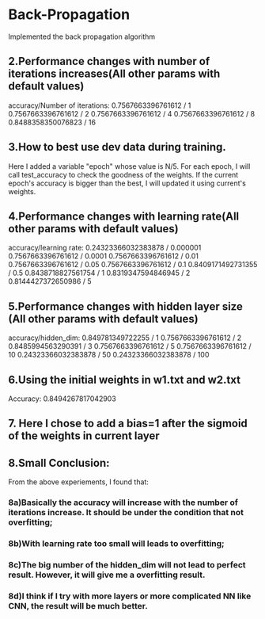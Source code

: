 # Back-Propagation
Implemented the back propagation algorithm



## 2.Performance changes with number of iterations increases(All other params with default values)
accuracy/Number of iterations: 
0.7567663396761612 / 1
0.7567663396761612 / 2
0.7567663396761612 / 4
0.7567663396761612  / 8
0.8488358350076823 / 16



## 3.How to best use dev data during training.
Here I added a variable "epoch" whose value is N/5. For each epoch, I will call test_accuracy to check the goodness of the weights. If the current epoch's accuracy is bigger than the best, I will updated it using current's weights.


## 4.Performance changes with learning rate(All other params with default values)
accuracy/learning rate:
0.24323366032383878 / 0.000001
0.7567663396761612 / 0.0001
0.7567663396761612 / 0.01
0.7567663396761612 / 0.05
0.7567663396761612 / 0.1
0.8409171492731355 / 0.5
0.8438718827561754 / 1
0.8319347594846945 / 2
0.8144427372650986 / 5

## 5.Performance changes with hidden layer size (All other params with default values)
accuracy/hidden_dim: 
0.849781349722255 / 1
0.7567663396761612 / 2
0.8485994563290391 / 3
0.7567663396761612 / 5
0.7567663396761612 / 10
0.24323366032383878 / 50
0.24323366032383878 / 100

## 6.Using the initial weights in w1.txt and w2.txt
Accuracy: 0.8494267817042903


## 7. Here I chose to add a bias=1 after the sigmoid of the weights in current layer

## 8.Small Conclusion:
From the above experiements, I found that:
### 8a)Basically the accuracy will increase with the number of iterations increase. It should be under the condition that not overfitting;
### 8b)With learning rate too small will leads to overfitting;
### 8c)The big number of the hidden_dim will not lead to perfect result. However, it will give me a overfitting result.
### 8d)I think if I try with more layers or more complicated NN like CNN, the result will be much better.

